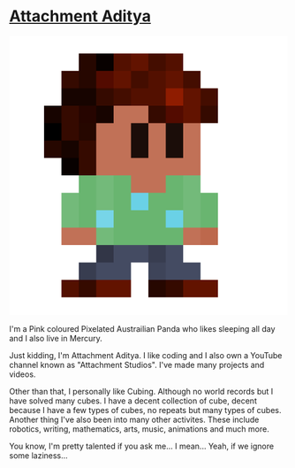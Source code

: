 # **[Attachment Aditya](https://AttAditya.repl.co)**

![Pixel Aditya](https://github.com/Attachment-Studios/AttAditya/blob/main/Pixel%20Aditya%20512.png?raw=true)

I'm a Pink coloured Pixelated Austrailian Panda who likes sleeping all day and I also live in Mercury.

Just kidding, I'm Attachment Aditya. I like coding and I also own a YouTube channel known as "Attachment Studios". I've made many projects and videos.

Other than that, I personally like Cubing. Although no world records but I have solved many cubes. I have a decent collection of cube, decent because I have a few types of cubes, no repeats but many types of cubes. Another thing I've also been into many other activites. These include robotics, writing, mathematics, arts, music, animations and much more.

You know, I'm pretty talented if you ask me... I mean... Yeah, if we ignore some laziness...
